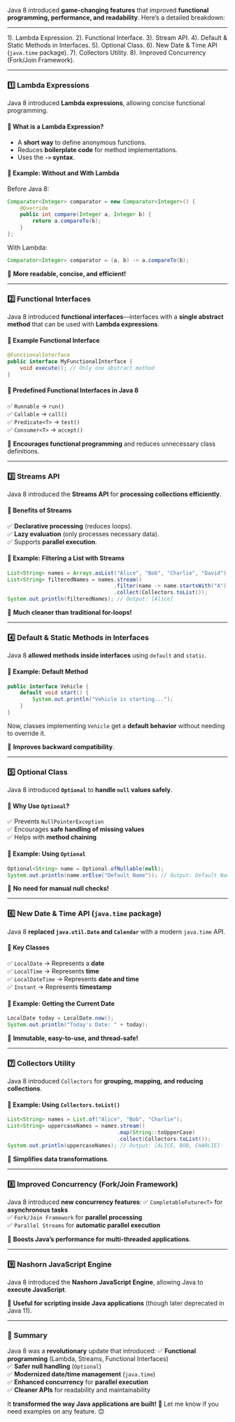 Java 8 introduced **game-changing features** that improved **functional programming, performance, and readability**. Here’s a detailed breakdown:

---

1). Lambda Expression. 
2). Functional Interface.
3). Stream API.
4). Default & Static Methods in Interfaces.
5). Optional Class.
6). New Date & Time API (`java.time` package).
7). Collectors Utility.
8). Improved Concurrency (Fork/Join Framework).

---

### **1️⃣ Lambda Expressions**
Java 8 introduced **Lambda expressions**, allowing concise functional programming.

#### **🔹 What is a Lambda Expression?**
- A **short way** to define anonymous functions.
- Reduces **boilerplate code** for method implementations.
- Uses the **`->` syntax**.

#### **🔹 Example: Without and With Lambda**
Before Java 8:
```java
Comparator<Integer> comparator = new Comparator<Integer>() {
    @Override
    public int compare(Integer a, Integer b) {
        return a.compareTo(b);
    }
};
```
With Lambda:
```java
Comparator<Integer> comparator = (a, b) -> a.compareTo(b);
```
🚀 **More readable, concise, and efficient!**

---

### **2️⃣ Functional Interfaces**
Java 8 introduced **functional interfaces**—interfaces with a **single abstract method** that can be used with **Lambda expressions**.

#### **🔹 Example Functional Interface**
```java
@FunctionalInterface
public interface MyFunctionalInterface {
    void execute(); // Only one abstract method
}
```

#### **🔹 Predefined Functional Interfaces in Java 8**
✅ `Runnable` → `run()`  
✅ `Callable` → `call()`  
✅ `Predicate<T>` → `test()`  
✅ `Consumer<T>` → `accept()`  

🚀 **Encourages functional programming** and reduces unnecessary class definitions.

---

### **3️⃣ Streams API**
Java 8 introduced the **Streams API** for **processing collections efficiently**.

#### **🔹 Benefits of Streams**
✅ **Declarative processing** (reduces loops).  
✅ **Lazy evaluation** (only processes necessary data).  
✅ Supports **parallel execution**.

#### **🔹 Example: Filtering a List with Streams**
```java
List<String> names = Arrays.asList("Alice", "Bob", "Charlie", "David");
List<String> filteredNames = names.stream()
                                  .filter(name -> name.startsWith("A"))
                                  .collect(Collectors.toList());
System.out.println(filteredNames); // Output: [Alice]
```
🚀 **Much cleaner than traditional for-loops!**

---

### **4️⃣ Default & Static Methods in Interfaces**
Java 8 **allowed methods inside interfaces** using `default` and `static`.

#### **🔹 Example: Default Method**
```java
public interface Vehicle {
    default void start() {
        System.out.println("Vehicle is starting...");
    }
}
```
Now, classes implementing `Vehicle` get a **default behavior** without needing to override it.

🚀 **Improves backward compatibility**.

---

### **5️⃣ Optional Class**
Java 8 introduced **`Optional`** to **handle `null` values safely**.

#### **🔹 Why Use `Optional`?**
✅ Prevents `NullPointerException`  
✅ Encourages **safe handling of missing values**  
✅ Helps with **method chaining**

#### **🔹 Example: Using `Optional`**
```java
Optional<String> name = Optional.ofNullable(null);
System.out.println(name.orElse("Default Name")); // Output: Default Name
```
🚀 **No need for manual null checks!**

---

### **6️⃣ New Date & Time API (`java.time` package)**
Java 8 **replaced `java.util.Date` and `Calendar`** with a modern `java.time` API.

#### **🔹 Key Classes**
✅ `LocalDate` → Represents a **date**  
✅ `LocalTime` → Represents **time**  
✅ `LocalDateTime` → Represents **date and time**  
✅ `Instant` → Represents **timestamp**  

#### **🔹 Example: Getting the Current Date**
```java
LocalDate today = LocalDate.now();
System.out.println("Today's Date: " + today);
```
🚀 **Immutable, easy-to-use, and thread-safe!**

---

### **7️⃣ Collectors Utility**
Java 8 introduced `Collectors` for **grouping, mapping, and reducing collections**.

#### **🔹 Example: Using `Collectors.toList()`**
```java
List<String> names = List.of("Alice", "Bob", "Charlie");
List<String> uppercaseNames = names.stream()
                                   .map(String::toUpperCase)
                                   .collect(Collectors.toList());
System.out.println(uppercaseNames); // Output: [ALICE, BOB, CHARLIE]
```
🚀 **Simplifies data transformations**.

---

### **8️⃣ Improved Concurrency (Fork/Join Framework)**
Java 8 introduced **new concurrency features**:
✅ `CompletableFuture<T>` for **asynchronous tasks**  
✅ `Fork/Join Framework` for **parallel processing**  
✅ `Parallel Streams` for **automatic parallel execution**

🚀 **Boosts Java’s performance for multi-threaded applications**.

---

### **9️⃣ Nashorn JavaScript Engine**
Java 8 introduced the **Nashorn JavaScript Engine**, allowing Java to **execute JavaScript**.

🚀 **Useful for scripting inside Java applications** (though later deprecated in Java 11).

---

### **🚀 Summary**
Java 8 was a **revolutionary** update that introduced:
✅ **Functional programming** (Lambda, Streams, Functional Interfaces)  
✅ **Safer null handling** (`Optional`)  
✅ **Modernized date/time management** (`java.time`)  
✅ **Enhanced concurrency** for **parallel execution**  
✅ **Cleaner APIs** for readability and maintainability  

It **transformed the way Java applications are built!** 🚀 Let me know if you need examples on any feature. 😊
